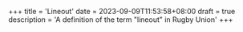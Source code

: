 +++
title = 'Lineout'
date = 2023-09-09T11:53:58+08:00
draft = true
description = 'A definition of the term "lineout" in Rugby Union'
+++
